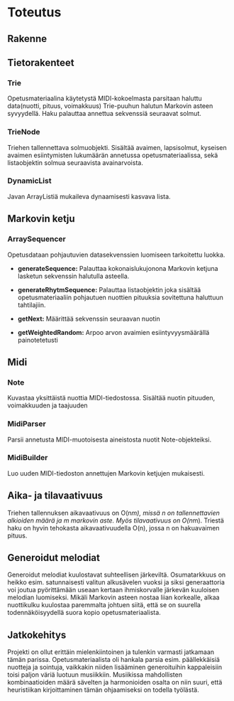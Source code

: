 # Toteutus

## Rakenne

## Tietorakenteet

### Trie

Opetusmateriaalina käytetystä MIDI-kokoelmasta parsitaan haluttu data(nuotti, pituus, voimakkuus) Trie-puuhun halutun Markovin asteen syvyydellä. Haku palauttaa annettua sekvenssiä seuraavat solmut.

### TrieNode

Triehen tallennettava solmuobjekti. Sisältää avaimen, lapsisolmut, kyseisen avaimen esiintymisten lukumäärän annetussa opetusmateriaalissa, sekä listaobjektin solmua seuraavista avainarvoista.

### DynamicList

Javan ArrayListiä mukaileva dynaamisesti kasvava lista.

## Markovin ketju

### ArraySequencer

Opetusdataan pohjautuvien datasekvenssien luomiseen tarkoitettu luokka.

- **generateSequence:** Palauttaa kokonaislukujonona Markovin ketjuna lasketun sekvenssin halutulla asteella. </p>

- **generateRhytmSequence:** Palauttaa listaobjektin joka sisältää opetusmateriaaliin pohjautuen nuottien pituuksia sovitettuna haluttuun tahtilajiin.

- **getNext:** Määrittää sekvenssin seuraavan nuotin

- **getWeightedRandom:** Arpoo arvon avaimien esiintyvyysmäärällä painotetetusti 

## Midi

### Note

Kuvastaa yksittäistä nuottia MIDI-tiedostossa. Sisältää nuotin pituuden, voimakkuuden ja taajuuden

### MidiParser

Parsii annetusta MIDI-muotoisesta aineistosta nuotit Note-objekteiksi.

### MidiBuilder

Luo uuden MIDI-tiedoston annettujen Markovin ketjujen mukaisesti.

## Aika- ja tilavaativuus

Triehen tallennuksen aikavaativuus on O(n*m), missä n on tallennettavien alkioiden määrä ja m markovin aste.
Myös tilavaativuus on O(n*m).
Triestä haku on hyvin tehokasta aikavaativuudella O(n), jossa n on hakuavaimen pituus.

## Generoidut melodiat

Generoidut melodiat kuulostavat suhteellisen järkeviltä. Osumatarkkuus on heikko esim. satunnaisesti valitun alkusävelen vuoksi ja siksi generaattoria voi joutua pyörittämään useaan kertaan ihmiskorvalle järkevän kuuloisen melodian luomiseksi. 
Mikäli Markovin asteen nostaa liian korkealle, alkaa nuottikulku kuulostaa paremmalta
johtuen siitä, että se on suurella todennäköisyydellä suora kopio opetusmateriaalista.


## Jatkokehitys

Projekti on ollut erittäin mielenkiintoinen ja tulenkin varmasti jatkamaan tämän parissa. 
Opetusmateriaalista oli hankala parsia esim. päällekkäisiä nuotteja ja sointuja, vaikkakin niiden lisääminen generoituihin kappaleisiin toisi paljon väriä luotuun musiikkiin. 
Musiikissa mahdollisten kombinaatioiden määrä sävelten ja harmonioiden osalta on niin suuri, että heuristiikan kirjoittaminen tämän ohjaamiseksi on todella työlästä.
